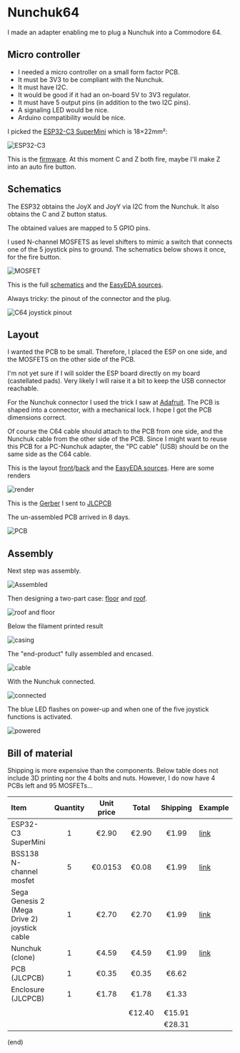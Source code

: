 # Nunchuk64

I made an adapter enabling me to plug a Nunchuk into a Commodore 64.


## Micro controller

- I needed a micro controller on a small form factor PCB.
- It must be 3V3 to be compliant with the Nunchuk.
- It must have I2C. 
- It would be good if it had an on-board 5V to 3V3 regulator.
- It must have 5 output pins (in addition to the two I2C pins).
- A signaling LED would be nice.
- Arduino compatibility would be nice.

I picked the [ESP32-C3 SuperMini](https://www.aliexpress.com/item/1005007539612437.html)
which is 18×22mm²:

![ESP32-C3](esp32c3.jpg)

This is the [firmware](../../examples/nunchuk64).
At this moment C and Z both fire, maybe I'll make Z into an auto fire button.


## Schematics

The ESP32 obtains the JoyX and JoyY via I2C from the Nunchuk.
It also obtains the C and Z button status.

The  obtained values are mapped to 5 GPIO pins.

I used N-channel MOSFETS as level shifters to mimic a switch that connects one of the 5 joystick pins to ground.
The schematics below shows it once, for the fire button.

![MOSFET](mosfet.png)

This is the full [schematics](Nunchuk64_schem.pdf) and the [EasyEDA sources](Nunchuk64_schem.json).

Always tricky: the pinout of the connector and the plug.

![C64 joystick pinout](c64-joystick-pinout.png)


## Layout

I wanted the PCB to be small. Therefore, I placed the ESP on one side, and the MOSFETS on the other side of the PCB.

I'm not yet sure if I will solder the ESP board directly on my board (castellated pads).
Very likely I will raise it a bit to keep the USB connector reachable.

For the Nunchuk connector I used the trick I saw at [Adafruit](https://learn.adafruit.com/adafruit-wii-nunchuck-breakout-adapter).
The PCB is shaped into a connector, with a mechanical lock. I hope I got the PCB dimensions correct.

Of course the C64 cable should attach to the PCB from one side, and the Nunchuk cable from the other side of the PCB.
Since I might want to reuse this PCB for a PC-Nunchuk adapter, the "PC cable" (USB) should be on the same side as the C64 cable.

This is the layout [front](Nunchuk64_pcb_front.pdf)/[back](Nunchuk64_pcb_back.pdf) and the [EasyEDA sources](Nunchuk64_pcb.json).
Here are some renders

![render](Nunchuk64_render.jpg)

This is the [Gerber](Nunchuk64_gerber.zip) I sent to [JLCPCB](https://jlcpcb.com/DMP)

The un-assembled PCB arrived in 8 days.

![PCB](pcb.jpg)


## Assembly 

Next step was assembly.

![Assembled](assembled.jpg)

Then designing a two-part case: [floor](Floor.stl) and [roof](Roof.stl).

![roof and floor](roof-floor.jpg)

Below the filament printed result

![casing](casing.jpg)

The "end-product" fully assembled and encased.

![cable](cable.jpg)

With the Nunchuk connected.

![connected](connected.jpg)

The blue LED flashes on power-up and when one of the five joystick functions is activated.

![powered](powered.jpg)





## Bill of material

Shipping is more expensive than the components.
Below table does not include 3D printing nor the 4 bolts and nuts.
However, I do now have 4 PCBs left and 95 MOSFETs...


  | Item                                         | Quantity |Unit price| Total |Shipping | Example                                                       |
  |:---------------------------------------------|:--------:|:--------:|:-----:|:-------:|:--------------------------------------------------------------| 
  | ESP32-C3 SuperMini                           |     1    |  €2.90   | €2.90 |   €1.99 | [link](https://www.aliexpress.com/item/1005007539612437.html) |
  | BSS138 N-channel mosfet                      |     5    |  €0.0153 | €0.08 |   €1.99 | [link](https://www.aliexpress.com/item/1005004633792799.html) |
  | Sega Genesis 2 (Mega Drive 2) joystick cable |     1    |  €2.70   | €2.70 |   €1.99 | [link](https://www.aliexpress.com/item/1005006855342759.html) |
  | Nunchuk (clone)                              |     1    |  €4.59   | €4.59 |   €1.99 | [link](https://www.aliexpress.com/item/1005006424861864.html) |
  | PCB (JLCPCB)                                 |     1    |  €0.35   | €0.35 |   €6.62 |                                                               |
  | Enclosure (JLCPCB)                           |     1    |  €1.78   | €1.78 |   €1.33 |                                                               |
  |                                              |          |          |       |         |                                                               |
  |                                              |          |          |€12.40 |  €15.91 |                                                               |
  |                                              |          |          |       |  €28.31 |                                                               |


(end)

